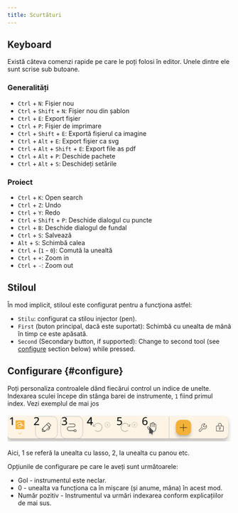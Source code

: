 ```yaml
---
title: Scurtături
---
```


## Keyboard

Există câteva comenzi rapide pe care le poți folosi în editor.
Unele dintre ele sunt scrise sub butoane.

### Generalități

- `Ctrl` + `N`: Fișier nou
- `Ctrl` + `Shift` + `N`: Fișier nou din șablon
- `Ctrl` + `E`: Export fişier
- `Ctrl` + `P`: Fişier de imprimare
- `Ctrl` + `Shift` + `E`: Exportă fișierul ca imagine
- `Ctrl` + `Alt` + `E`: Export fişier ca svg
- `Ctrl` + `Alt` + `Shift` + `E`: Export file as pdf
- `Ctrl` + `Alt` + `P`: Deschide pachete
- `Ctrl` + `Alt` + `S`: Deschideți setările

### Proiect

- `Ctrl` + `K`: Open search
- `Ctrl` + `Z`: Undo
- `Ctrl` + `Y`: Redo
- `Ctrl` + `Shift` + `P`: Deschide dialogul cu puncte
- `Ctrl` + `B`: Deschide dialogul de fundal
- `Ctrl` + `S`: Salvează
- `Alt` + `S`: Schimbă calea
- `Ctrl` + (`1` - `0`): Comută la unealtă
- `Ctrl` + `+`: Zoom in
- `Ctrl` + `-`: Zoom out

## Stiloul

În mod implicit, stiloul este configurat pentru a funcţiona astfel:

- `Stilu`: configurat ca stilou injector (pen).
- `First` (buton principal, dacă este suportat): Schimbă cu unealta de mână în timp ce este apăsată.
- `Second` (Secondary button, if supported): Change to second tool (see [configure](#configure) section below) while pressed.

## Configurare {#configure}

Poți personaliza controalele dând fiecărui control un indice de unelte. Indexarea sculei începe din stânga barei de instrumente, `1` fiind primul index. Vezi exemplul de mai jos

![toolbar numerotat](toolbar_numbered.png)

Aici, 1 se referă la unealta cu lasso, 2, la unealta cu panou etc.

Opțiunile de configurare pe care le aveți sunt următoarele:

- Gol - instrumentul este neclar.
- 0 - unealta va funcționa ca în mișcare (și anume, mâna) în acest mod.
- Număr pozitiv - Instrumentul va urmări indexarea conform explicațiilor de mai sus.
